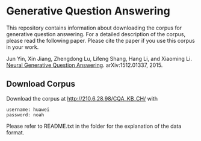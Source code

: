 # Generative Question Answering

This repository contains information about downloading the corpus for generative question answering. For a detailed description of the corpus, please read the following paper. Please cite the paper if you use this corpus in your work.

Jun Yin, Xin Jiang, Zhengdong Lu, Lifeng Shang, Hang Li, and Xiaoming Li. [Neural Generative Question Answering](http://arxiv.org/abs/1512.01337). arXiv:1512.01337, 2015.

## Download Corpus
Download the corpus at http://210.6.28.98/CQA_KB_CH/ with
```
username: huawei
password: noah
```
Please refer to README.txt in the folder for the explanation of the data format.
